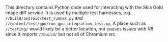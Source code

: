 This directory contains Python code used for interacting with the Skia Gold
image diff service. It is used by multiple test harnesses, e.g.
`//build/android/test_runner.py` and
`//content/test/gpu/run_gpu_integration_test.py`. A place such as
`//testing/` would likely be a better location, but causes issues with
V8 since it imports `//build/` but not all of Chromium src.
